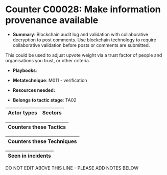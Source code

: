 # Counter C00028: Make information provenance available

* **Summary**: Blockchain audit log and validation with collaborative decryption to post comments.  Use blockchain technology to require collaborative validation before posts or comments are submitted.

This could be used to adjust upvote weight via a trust factor of people and organisations you trust, or other criteria.

* **Playbooks**: 

* **Metatechnique**: M011 - verification

* **Resources needed:** 

* **Belongs to tactic stage**: TA02


| Actor types | Sectors |
| ----------- | ------- |



| Counters these Tactics |
| ---------------------- |



| Counters these Techniques |
| ------------------------- |



| Seen in incidents |
| ----------------- |


DO NOT EDIT ABOVE THIS LINE - PLEASE ADD NOTES BELOW
